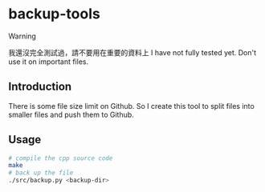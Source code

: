 # backup-tools
> [!WARNING]
> 我還沒完全測試過，請不要用在重要的資料上
> I have not fully tested yet. Don't use it on important files.
## Introduction
There is some file size limit on Github. So I create this tool to split files into smaller files and push them to Github.
## Usage
```bash
# compile the cpp source code
make
# back up the file
./src/backup.py <backup-dir> 
```

